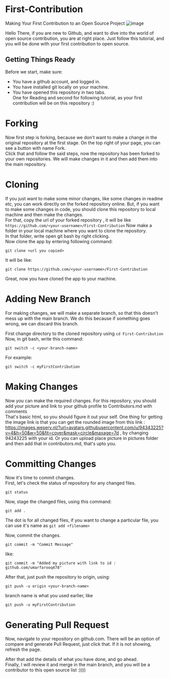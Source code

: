 # First-Contribution
Making Your First Contribution to an Open Source Project
![image](https://miro.medium.com/max/1400/1*Ckr3Y5ocCmaft055NYZa0Q.png)


Hello There, if you are new to Github, and want to dive into the world of open source contribution, you are at right place. Just follow this tutorial, and you will be done with your first contribution to open source.

## Getting Things Ready
Before we start, make sure:
- You have a github account, and logged in.
- You have installed git locally on your machine.
- You have opened this repository in two tabs.\
  One for Reading and second for following tutorial, as your first contribution will be on this repository :)  


# Forking
Now first step is forking, because we don't want to make a change in the original repository at the first stage. 
On the top right of your page, you can see a button with name Fork. \
Click that and follow the said steps, now the repository has been forked to your own repositories. We will make changes in it and then add them into the main repository.

# Cloning
If you just want to make some minor changes, like some changes in readme etc, you can work directly on the forked repository online. But, if you want to make some changes in code, you should clone this repository to local machine and then make the changes.\
For that, copy the url of your forked repository , it will be like ```https://github.com/<your-username>/First-Contribution```
Now make a folder in your local machine where you want to clone the repository. \
In that folder, write open git bash by right clicking.\
Now clone the app by entering following command:
```
git clone <url you copied>
```

It will be like:
```
git clone https://github.com/<your-username>/First-Contribution
```
Great, now you have cloned the app to your machine.

# Adding New Branch
For making changes, we will make a separate branch, so that this doesn't mess up with the main branch. We do this because if something goes wrong, we can discard this branch.

First change directory to the cloned repository using ```cd First-Contribution```
Now, in git bash, write this command:
```
git switch -c <your-branch-name>
```

For example:
```
git switch -c myFirstContribution
```

# Making Changes
Now you can make the required changes. For this repository, you should add your picture and link to your github profile to Contributors.md with comments\
That's basic html, so you should figure it out your self. One thing for getting the image link is that you can get the rounded image from this link : https://images.weserv.nl/?url=avatars.githubusercontent.com/u/94343225?v=4&h=50&w=50&fit=cover&mask=circle&maxage=7d , by changing 94243225 with your id.
Or you can upload place picture in pictures folder and then add that in contributors.md, that's upto you.



# Committing Changes
Now it's time to commit changes. \
First, let's check the status of repository for any changed files.
```
git status
```

Now, stage the changed files, using this command:
```
git add .
```

The dot is for all changed files, if you want to change a particular file, you can use it's name as ```git add <filename>```

Now, commit the changes.
```
git commit -m "Commit Message"
```

like:
```
git commit -m "Added my picture with link to id : github.com/umarfarooq478"
```

After that, just push the repository to origin, using:
```
git push -u origin <your-branch-name>
```
branch name is what you used earlier, like

```
git push -u myFirstContribution
```



# Generating Pull Request
Now, navigate to your repository on github.com. There will be an option of compare and generate Pull Request, just click that. If it is not showing, refresh the page. 

After that add the details of what you have done, and go ahead. \
Finally, I will review it and merge in the main branch, and you will be a contributor to this open source list :))))
